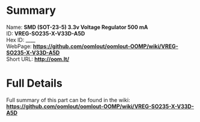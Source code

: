 
Summary
=================
  
Name: __SMD (SOT-23-5) 3.3v Voltage Regulator 500 mA__    
ID: __VREG-SO235-X-V33D-A5D__   
Hex ID: ____   
WebPage: __https://github.com/oomlout/oomlout-OOMP/wiki/VREG-SO235-X-V33D-A5D__   
Short URL: __http://oom.lt/__   

Full Details
==========================
Full summary of this part can be found in the wiki:   
__https://github.com/oomlout/oomlout-OOMP/wiki/VREG-SO235-X-V33D-A5D__    

